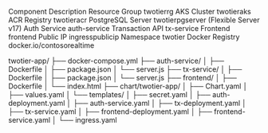 Component	Description
Resource Group	twotierrg
AKS Cluster	twotieraks
ACR Registry	twotieracr
PostgreSQL Server	twotierpgserver (Flexible Server v17)
Auth Service	auth-service
Transaction API	tx-service
Frontend	frontend
Public IP	ingresspublicip
Namespace	twotier
Docker Registry	docker.io/contosorealtime

twotier-app/
├── docker-compose.yml
├── auth-service/
│   ├── Dockerfile
│   ├── package.json
│   └── server.js
├── tx-service/
│   ├── Dockerfile
│   ├── package.json
│   └── server.js
├── frontend/
│   ├── Dockerfile
│   └── index.html
├── chart/twotier-app/
│   ├── Chart.yaml
│   ├── values.yaml
│   └── templates/
│       ├── secret.yaml
│       ├── auth-deployment.yaml
│       ├── auth-service.yaml
│       ├── tx-deployment.yaml
│       ├── tx-service.yaml
│       ├── frontend-deployment.yaml
│       ├── frontend-service.yaml
│       └── ingress.yaml